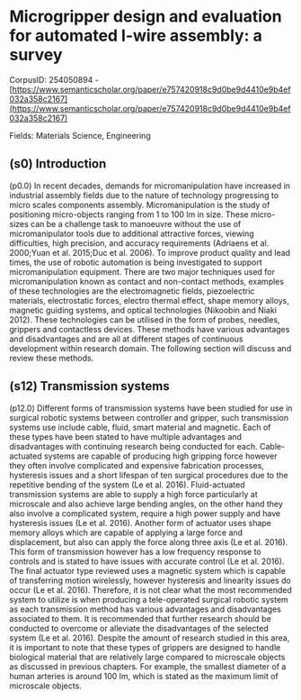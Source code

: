 # Microgripper design and evaluation for automated l-wire assembly: a survey

CorpusID: 254050894 - [https://www.semanticscholar.org/paper/e757420918c9d0be9d4410e9b4ef032a358c2167](https://www.semanticscholar.org/paper/e757420918c9d0be9d4410e9b4ef032a358c2167)

Fields: Materials Science, Engineering

## (s0) Introduction
(p0.0) In recent decades, demands for micromanipulation have increased in industrial assembly fields due to the nature of technology progressing to micro scales components assembly. Micromanipulation is the study of positioning micro-objects ranging from 1 to 100 lm in size. These micro-sizes can be a challenge task to manoeuvre without the use of micromanipulator tools due to additional attractive forces, viewing difficulties, high precision, and accuracy requirements (Adriaens et al. 2000;Yuan et al. 2015;Duc et al. 2006). To improve product quality and lead times, the use of robotic automation is being investigated to support micromanipulation equipment. There are two major techniques used for micromanipulation known as contact and non-contact methods, examples of these technologies are the electromagnetic fields, piezoelectric materials, electrostatic forces, electro thermal effect, shape memory alloys, magnetic guiding systems, and optical technologies (Nikoobin and Niaki 2012). These technologies can be utilised in the form of probes, needles, grippers and contactless devices. These methods have various advantages and disadvantages and are all at different stages of continuous development within research domain. The following section will discuss and review these methods.
## (s12) Transmission systems
(p12.0) Different forms of transmission systems have been studied for use in surgical robotic systems between controller and gripper, such transmission systems use include cable, fluid, smart material and magnetic. Each of these types have been stated to have multiple advantages and disadvantages with continuing research being conducted for each. Cable-actuated systems are capable of producing high gripping force however they often involve complicated and expensive fabrication processes, hysteresis issues and a short lifespan of ten surgical procedures due to the repetitive bending of the system (Le et al. 2016). Fluid-actuated transmission systems are able to supply a high force particularly at microscale and also achieve large bending angles, on the other hand they also involve a complicated system, require a high power supply and have hysteresis issues (Le et al. 2016). Another form of actuator uses shape memory alloys which are capable of applying a large force and displacement, but also can apply the force along three axis (Le et al. 2016). This form of transmission however has a low frequency response to controls and is stated to have issues with accurate control (Le et al. 2016). The final actuator type reviewed uses a magnetic system which is capable of transferring motion wirelessly, however hysteresis and linearity issues do occur (Le et al. 2016). Therefore, it is not clear what the most recommended system to utilize is when producing a tele-operated surgical robotic system as each transmission method has various advantages and disadvantages associated to them. It is recommended that further research should be conducted to overcome or alleviate the disadvantages of the selected system (Le et al. 2016). Despite the amount of research studied in this area, it is important to note that these types of grippers are designed to handle biological material that are relatively large compared to microscale objects as discussed in previous chapters. For example, the smallest diameter of a human arteries is around 100 lm, which is stated as the maximum limit of microscale objects.
